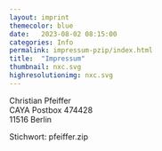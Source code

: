```yaml
---
layout: imprint
themecolor: blue
date:   2023-08-02 08:15:00
categories: Info
permalink: impressum-pzip/index.html
title:  "Impressum"
thumbnail: nxc.svg
highresolutionimg: nxc.svg
---
```


<!-- entry-content -->
<p>Christian Pfeiffer<br>
CAYA Postbox 474428<br>
11516 Berlin</p>
<p>Stichwort: pfeiffer.zip</p>
<!-- .entry-content -->
